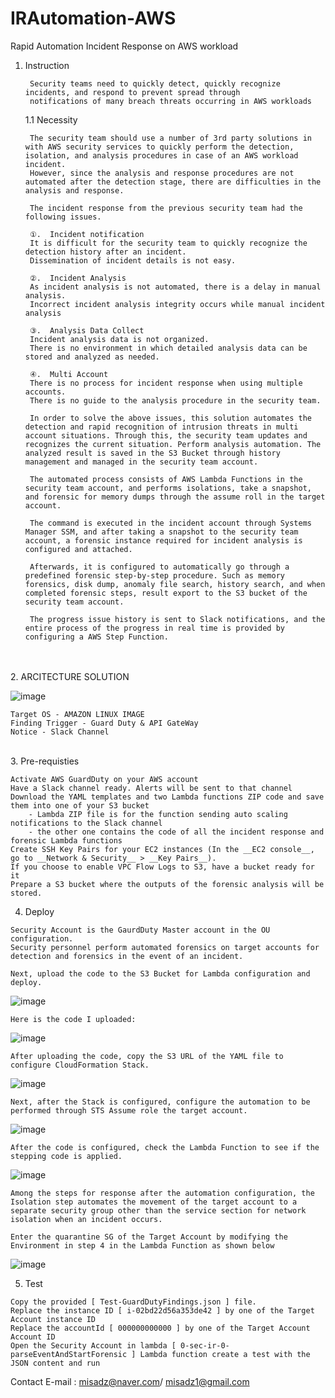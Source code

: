 # IRAutomation-AWS
Rapid Automation Incident Response on AWS workload

1. Instruction

        Security teams need to quickly detect, quickly recognize incidents, and respond to prevent spread through
        notifications of many breach threats occurring in AWS workloads

    1.1 Necessity 

        The security team should use a number of 3rd party solutions in with AWS security services to quickly perform the detection, isolation, and analysis procedures in case of an AWS workload incident.
        However, since the analysis and response procedures are not automated after the detection stage, there are difficulties in the analysis and response.

        The incident response from the previous security team had the following issues.

        ①.	Incident notification
        It is difficult for the security team to quickly recognize the detection history after an incident.
        Dissemination of incident details is not easy.

        ②.	Incident Analysis
        As incident analysis is not automated, there is a delay in manual analysis.
        Incorrect incident analysis integrity occurs while manual incident analysis

        ③.	Analysis Data Collect
        Incident analysis data is not organized.
        There is no environment in which detailed analysis data can be stored and analyzed as needed.

        ④.	Multi Account
        There is no process for incident response when using multiple accounts.
        There is no guide to the analysis procedure in the security team.

        In order to solve the above issues, this solution automates the detection and rapid recognition of intrusion threats in multi account situations. Through this, the security team updates and recognizes the current situation. Perform analysis automation. The analyzed result is saved in the S3 Bucket through history management and managed in the security team account.

        The automated process consists of AWS Lambda Functions in the security team account, and performs isolations, take a snapshot, and forensic for memory dumps through the assume roll in the target account.

        The command is executed in the incident account through Systems Manager SSM, and after taking a snapshot to the security team account, a forensic instance required for incident analysis is configured and attached.

        Afterwards, it is configured to automatically go through a predefined forensic step-by-step procedure. Such as memory forensics, disk dump, anomaly file search, history search, and when completed forensic steps, result export to the S3 bucket of the security team account.

        The progress issue history is sent to Slack notifications, and the entire process of the progress in real time is provided by configuring a AWS Step Function.
<br>
<br>
  2. ARCITECTURE SOLUTION

   ![image](https://user-images.githubusercontent.com/10083600/120258529-30ef3780-c2cd-11eb-9209-160f7e99cc34.png)

    Target OS - AMAZON LINUX IMAGE
    Finding Trigger - Guard Duty & API GateWay
    Notice - Slack Channel
<br>
  3. Pre-requisties
  
    Activate AWS GuardDuty on your AWS account
    Have a Slack channel ready. Alerts will be sent to that channel
    Download the YAML templates and two Lambda functions ZIP code and save them into one of your S3 bucket
        - Lambda ZIP file is for the function sending auto scaling notifications to the Slack channel
        - the other one contains the code of all the incident response and forensic Lambda functions
    Create SSH Key Pairs for your EC2 instances (In the __EC2 console__, go to __Network & Security__ > __Key Pairs__). 
    If you choose to enable VPC Flow Logs to S3, have a bucket ready for it
    Prepare a S3 bucket where the outputs of the forensic analysis will be stored.

   4. Deploy

    Security Account is the GaurdDuty Master account in the OU configuration.
    Security personnel perform automated forensics on target accounts for detection and forensics in the event of an incident.

    Next, upload the code to the S3 Bucket for Lambda configuration and deploy.

![image](https://user-images.githubusercontent.com/10083600/120258684-77449680-c2cd-11eb-9717-1dd9cdcbe39c.png)


    Here is the code I uploaded: 

![image](https://user-images.githubusercontent.com/10083600/120258295-b6beb300-c2cc-11eb-90e1-55d61c4d663d.png)

    After uploading the code, copy the S3 URL of the YAML file to configure CloudFormation Stack.
![image](https://user-images.githubusercontent.com/10083600/120258836-b70b7e00-c2cd-11eb-9cc1-9740dfe13711.png)

    Next, after the Stack is configured, configure the automation to be performed through STS Assume role the target account.
![image](https://user-images.githubusercontent.com/10083600/120258921-e326ff00-c2cd-11eb-9b53-0d0f625e09ba.png)

    After the code is configured, check the Lambda Function to see if the stepping code is applied.
![image](https://user-images.githubusercontent.com/10083600/120258968-fa65ec80-c2cd-11eb-9444-7d4e5cc7e1ec.png)

    Among the steps for response after the automation configuration, the Isolation step automates the movement of the target account to a separate security group other than the service section for network isolation when an incident occurs.

    Enter the quarantine SG of the Target Account by modifying the Environment in step 4 in the Lambda Function as shown below
![image](https://user-images.githubusercontent.com/10083600/120259000-0ce02600-c2ce-11eb-9fac-ea37f7077c79.png)

   5. Test

    Copy the provided [ Test-GuardDutyFindings.json ] file.
    Replace the instance ID [ i-02bd22d56a353de42 ] by one of the Target Account instance ID
    Replace the accountId [ 000000000000 ] by one of the Target Account Account ID
    Open the Security Account in lambda [ 0-sec-ir-0-parseEventAndStartForensic ] Lambda function create a test with the JSON content and run


Contact E-mail : misadz@naver.com/ misadz1@gmail.com
